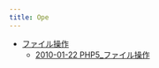 ```yaml
---
title: Ope
---
```



- [ファイル操作](./ファイル操作/index.md)
    - [2010-01-22 PHP5_ファイル操作](./../../../d/2010/01/22/PHP5_ファイル操作.md)




